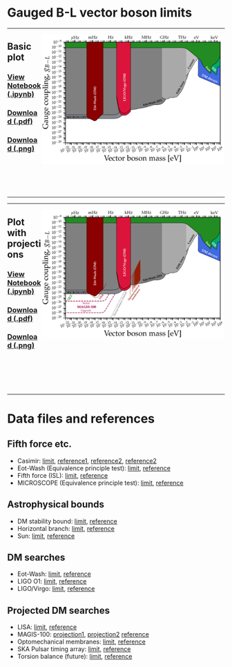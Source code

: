 # Gauged B-L vector boson limits
---
[<img align="right" height="300" src="../plots/plots_png/VectorB-L.png">](https://github.com/cajohare/AxionLimits/raw/master/plots/plots_png/VectorB-L.png)
## Basic plot
### [View Notebook (.ipynb)](https://github.com/cajohare/AxionLimits/blob/master/Vectors.ipynb)
### [Download (.pdf)](https://github.com/cajohare/AxionLimits/raw/master/plots/VectorB-L.pdf)
### [Download (.png)](https://github.com/cajohare/AxionLimits/raw/master/plots/plots_png/VectorB-L.png)
### &nbsp;
### &nbsp;
---

---
[<img align="right" height="300" src="../plots/plots_png/VectorB-L_with_Projections.png">](https://github.com/cajohare/AxionLimits/raw/master/plots/plots_png/VectorB-L_with_Projections.png)
## Plot with projections
### [View Notebook (.ipynb)](https://github.com/cajohare/AxionLimits/blob/master/Vectors.ipynb)
### [Download (.pdf)](https://github.com/cajohare/AxionLimits/raw/master/plots/VectorB-L_with_Projections.pdf)
### [Download (.png)](https://github.com/cajohare/AxionLimits/raw/master/plots/plots_png/VectorB-L_with_Projections.png)
### &nbsp;
### &nbsp;
---

# Data files and references

## Fifth force etc.
* Casimir: [limit](https://github.com/cajohare/AxionLimits/raw/master/limit_data/VectorB-L/Casimir.txt), [reference1](https://arxiv.org/abs/quant-ph/0106045), [reference2](https://arxiv.org/abs/hep-ph/0502025), [reference2](https://journals.aps.org/prl/abstract/10.1103/PhysRevLett.107.171101)
* Eot-Wash (Equivalence principle test): [limit](https://github.com/cajohare/AxionLimits/raw/master/limit_data/VectorB-L/EotwashEP.txt), [reference](https://arxiv.org/abs/1807.04512)
* Fifth force (ISL): [limit](https://github.com/cajohare/AxionLimits/raw/master/limit_data/VectorB-L/InverseSquareLaw.txt), [reference](https://www.sciencedirect.com/science/article/pii/S0146641008000720?via%3Dihub)
* MICROSCOPE (Equivalence principle test): [limit](https://github.com/cajohare/AxionLimits/raw/master/limit_data/VectorB-L/MICROSCOPE.txt), [reference](https://arxiv.org/abs/1712.00483)

## Astrophysical bounds
* DM stability bound: [limit](https://github.com/cajohare/AxionLimits/raw/master/limit_data/VectorB-L/DMStability.txt), [reference](https://arxiv.org/abs/2205.03617)
* Horizontal branch: [limit](https://github.com/cajohare/AxionLimits/raw/master/limit_data/VectorB-L/HorizontalBranch.txt), [reference](https://arxiv.org/abs/1611.05852)
* Sun: [limit](https://github.com/cajohare/AxionLimits/raw/master/limit_data/VectorB-L/Sun.txt), [reference](https://arxiv.org/abs/1611.05852)

## DM searches
* Eot-Wash: [limit](https://github.com/cajohare/AxionLimits/raw/master/limit_data/VectorB-L/EotWashDM.txt), [reference](https://arxiv.org/abs/2109.08822)
* LIGO O1: [limit](https://github.com/cajohare/AxionLimits/raw/master/limit_data/VectorB-L/LIGO-O1.txt), [reference](https://arxiv.org/abs/2105.13085)
* LIGO/Virgo: [limit](https://github.com/cajohare/AxionLimits/raw/master/limit_data/VectorB-L/LIGOVirgo.txt), [reference](https://arxiv.org/abs/2105.13085)

## Projected DM searches
* LISA: [limit](https://github.com/cajohare/AxionLimits/raw/master/limit_data/VectorB-L/Projections/LISA.txt), [reference](https://arxiv.org/abs/1801.10161)
* MAGIS-100: [projection1](https://github.com/cajohare/AxionLimits/raw/master/limit_data/VectorB-L/Projections/MAGIS100-Initial.txt), [projection2](https://github.com/cajohare/AxionLimits/raw/master/limit_data/VectorB-L/Projections/MAGIS100-Upgrade.txt) [reference](https://iopscience.iop.org/article/10.1088/2058-9565/abf719)
* Optomechanical membranes: [limit](https://github.com/cajohare/AxionLimits/raw/master/limit_data/VectorB-L/Projections/OptomechanicalMembranes.txt), [reference](https://arxiv.org/abs/2007.04899)
* SKA Pulsar timing array: [limit](https://github.com/cajohare/AxionLimits/raw/master/limit_data/VectorB-L/Projections/SKA.txt), [reference](https://arxiv.org/abs/1512.06165)
* Torsion balance (future): [limit](https://github.com/cajohare/AxionLimits/raw/master/limit_data/VectorB-L/Projections/TorsionBalance.txt), [reference](https://arxiv.org/abs/1512.06165)